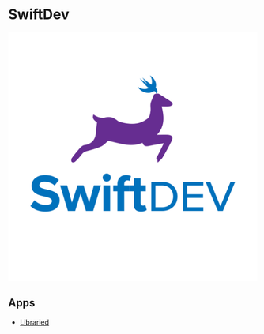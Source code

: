# SwiftDev
![Image](SwiftDevLogo.PNG)
## Apps
- [Libraried](libraried.md)

<style>
 .sidebar{
 display: none;
 }
  .header {
  display: none;
  .footer {
    display: none;
  }
</style>


